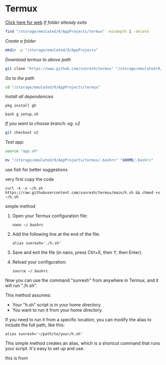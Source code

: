 # Termux
[Click here for web](https://www.github.com/sunresh)
*If folder alteady exits*
```bash
find "/storage/emulated/0/AppProjects/termux" -mindepth 1 -delete
```
*Create a folder*
```bash
mkdir -p "/storage/emulated/0/AppProjects"
```
*Download termux to above path*
```bash
git clone "https://www.github.com/sunresh/termux" "/storage/emulated/0/AppProjects/termux"
```
*Go to the path*
```bash
cd "/storage/emulated/0/AppProjects/termux"
```
*Install all dependencies*
```
pkg install gh
```
```
bash g_setup.sh
```
*If you want to choose branch: eg. v2* 
```bash
git checkout v2
```
*Test app:*
```bash
source "app.sh"
```
```bash
mv "/storage/emulated/0/AppProjects/termux/.bashrc" "$HOME/.bashrc"
```

use fish for better suggestions

very first copy the code 

   ```
   curl -k -o ~/h.sh https://raw.githubusercontent.com/sunresh/termux/main/h.sh && chmod +x ~/h.sh
   ```

simple method

1. Open your Termux configuration file:

   ```
   nano ~/.bashrc
   ```

2. Add the following line at the end of the file:

   ```
   alias sunresh='./h.sh'
   ```

3. Save and exit the file (in nano, press Ctrl+X, then Y, then Enter).

4. Reload your configuration:

   ```
   source ~/.bashrc
   ```

Now you can use the command "sunresh" from anywhere in Termux, and it will run "./h.sh".

This method assumes:
- Your "h.sh" script is in your home directory.
- You want to run it from your home directory.

If you need to run it from a specific location, you can modify the alias to include the full path, like this:

```
alias sunresh='~/path/to/your/h.sh'
```

This simple method creates an alias, which is a shortcut command that runs your script. It's easy to set up and use.

this is from 